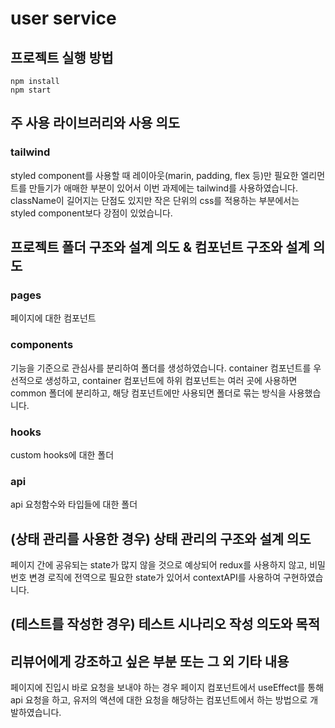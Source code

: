 # user service

## 프로젝트 실행 방법

```
npm install
npm start
```

## 주 사용 라이브러리와 사용 의도

### tailwind

styled component를 사용할 때 레이아웃(marin, padding, flex 등)만 필요한 엘리먼트를 만들기가 애매한 부분이 있어서 이번 과제에는 tailwind를 사용하였습니다.  
className이 길어지는 단점도 있지만 작은 단위의 css를 적용하는 부분에서는 styled component보다 강점이 있었습니다.

## 프로젝트 폴더 구조와 설계 의도 & 컴포넌트 구조와 설계 의도

### pages

페이지에 대한 컴포넌트

### components

기능을 기준으로 관심사를 분리하여 폴더를 생성하였습니다. container 컴포넌트를 우선적으로 생성하고, container 컴포넌트에 하위 컴포넌트는 여러 곳에 사용하면 common 폴더에 분리하고, 해당 컴포넌트에만 사용되면 폴더로 묶는 방식을 사용했습니다.

### hooks

custom hooks에 대한 폴더

### api

api 요청함수와 타입들에 대한 폴더

## (상태 관리를 사용한 경우) 상태 관리의 구조와 설계 의도

페이지 간에 공유되는 state가 많지 않을 것으로 예상되어 redux를 사용하지 않고, 비밀 번호 변경 로직에 전역으로 필요한 state가 있어서 contextAPI를 사용하여 구현하였습니다.

## (테스트를 작성한 경우) 테스트 시나리오 작성 의도와 목적

## 리뷰어에게 강조하고 싶은 부분 또는 그 외 기타 내용

페이지에 진입시 바로 요청을 보내야 하는 경우 페이지 컴포넌트에서 useEffect를 통해 api 요청을 하고, 유저의 액션에 대한 요청을 해당하는 컴포넌트에서 하는 방법으로 개발하였습니다.
